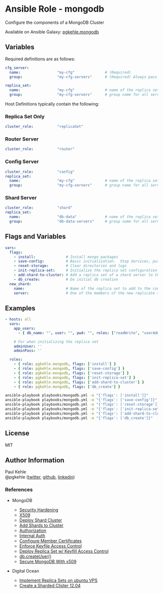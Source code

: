 # Ansible Role - mongodb

Configure the components of a MongoDB Cluster

Available on Ansible Galaxy: [pgkehle.mongodb](https://galaxy.ansible.com/pgkehle/mongodb)

## Variables

Required definitions are as follows:

```yaml
cfg_server:
  name:                 "my-cfg"              # (Required)
  group:                "my-cfg-servers"      # (Required) Always pass in the group id used for the config servers

replica_set:
  name:                 "my-cfg"              # name of the replica set for the config server (prefix of fqdn)
  group:                "my-cfg-servers"      # group name for all servers in the replica set
```

Host Definitions typically contain the following:

### Replica Set Only

```yaml
cluster_role:           "replicaSet"
```

### Router Server

```yaml
cluster_role:           "router"
```

### Config Server

```yaml
cluster_role:           "config"
replica_set:
  name:                 "my-cfg"              # name of the replica set for the config server (prefix of fqdn)
  group:                "my-cfg-servers"      # group name for all servers in the replica set
```

### Shard Server

```yaml
cluster_role:           "shard"
replica_set:
  name:                 "db-data"             # name of the replica set for the shard server (prefix of fqdn)
  group:                "db-data-servers"     # group name for all servers in the replica set
```

## Flags and Variables

```yaml
vars:
  flags:
    - install:              # Install mongo packages
    - save-config:          # Basic initialization.  Stop Services, push service/config files, restart services
    - reset-storage:        # Clear directories and logs
    - init-replica-set:     # Initialize the replica set configuration
    - add-shard-to-cluster: # Add a replica set of a shard server to the cluster of shard servers
    - db_create:            # Do initial db creation
  new_shard:
    name:                   # Name of the replica set to add to the config server
    server:                 # One of the members of the new replicate set to add
```

## Examples

```yaml
- hosts: all
  vars:
    app_users:
      - { db_name: "", user: "", pwd: "", roles: ["readWrite", "userAdmin"] }

    # For when initializing the replica set
    adminUser: ''
    adminPass: ''

  roles:
    - { role: pgkehle.mongodb, flags: ['install'] }
    - { role: pgkehle.mongodb, flags: ['save-config'] }
    - { role: pgkehle.mongodb, flags: ['reset-storage'] }
    - { role: pgkehle.mongodb, flags: ['init-replica-set'] }
    - { role: pgkehle.mongodb, flags: ['add-shard-to-cluster'] }
    - { role: pgkehle.mongodb, flags: ['db_create'] }
```

```bash
ansible-playbook playbooks/mongodb.yml -e "{'flags': ['install']}"
ansible-playbook playbooks/mongodb.yml -e "{'flags': ['save-config']}"
ansible-playbook playbooks/mongodb.yml -e "{'flags': ['reset-storage']}"
ansible-playbook playbooks/mongodb.yml -e "{'flags': ['init-replica-set']}"
ansible-playbook playbooks/mongodb.yml -e "{'flags': ['add-shard-to-cluster']}"
ansible-playbook playbooks/mongodb.yml -e "{'flags': ['db_create']}"
```

## License

MIT

## Author Information

Paul Kehle  
@pgkehle ([twitter](https://twitter.com/pgkehle), [github](https://github.com/pgkehle), [linkedin](https://www.linkedin.com/in/pgkehle))

### References

* MongoDB
  * [Security Hardening](https://docs.mongodb.com/manual/core/security-hardening/)
  * [X509](https://docs.mongodb.com/manual/core/security-x.509/)
  * [Deploy Shard Cluster](https://docs.mongodb.com/manual/tutorial/deploy-shard-cluster/)
  * [Add Shards to Cluster](https://docs.mongodb.com/manual/tutorial/add-shards-to-shard-cluster)
  * [Authorization](https://docs.mongodb.com/manual/core/authorization/)
  * [Internal Auth](https://docs.mongodb.com/manual/core/security-internal-authentication/)
  * [Configure Member Certificates](https://docs.mongodb.com/manual/tutorial/configure-x509-member-authentication/*x509-member-certificate)
  * [Enforce Keyfile Access Control](https://docs.mongodb.com/manual/tutorial/enforce-keyfile-access-control-in-existing-replica-set/)
  * [Deploy Replica Set w/ Keyfill Access Control](https://docs.mongodb.com/v3.2/tutorial/deploy-replica-set-with-keyfile-access-control/)
  * [db.createUser()](https://docs.mongodb.com/manual/reference/method/db.createUser/#db.createUser)
  * [Secure MongoDB With x509](https://www.mongodb.com/blog/post/secure-mongodb-with-x-509-authentication)

* Digital Ocean
  * [Implement Replica Sets on ubuntu VPS](https://www.digitalocean.com/community/tutorials/how-to-implement-replication-sets-in-mongodb-on-an-ubuntu-vps)
  * [Create a Sharded Clister 12.04](https://www.digitalocean.com/community/tutorials/how-to-create-a-sharded-cluster-in-mongodb-using-an-ubuntu-12-04-vps)
